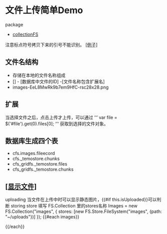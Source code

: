 文件上传简单Demo
===============
package

* [collectionFS](https://github.com/CollectionFS/Meteor-CollectionFS)


注意标点符号拷贝下来的引号不能识别。
[[例子]](https://medium.com/@victorleungtw/how-to-upload-files-with-meteor-js-7b8e811510fa)

## 文件名结构

* 存储在本地的文件名称组成
* [] - [数据库中文件的ID]  -[文件名称包含扩展名]
* images-EeL8MwRk9b7em9HfC-rsc28x28.png

## 扩展
当选择文件之后，点击上传才上传，可以通过
  ’‘’
     var file = $('#file').get(0).files[0];
  ‘’‘
  获取到选择的文件对象。

## 数据库生成四个表
* cfs.images.fileecord
* cfs._temostore.chunks
* cfs_gridfs._temostore.files
* cfs_gridfs._temostore.chunks


## [[显示文件]](https://github.com/CollectionFS/Meteor-CollectionFS/wiki/Display-an-Uploaded-Image)
  uploading 当文件在上传中时可以显示静态图片，{{#if this.isUploaded}}可以判断
  storing
  store 填写 FS.Collection 里的stores名称
  Images = new FS.Collection("images", {
        stores: [new FS.Store.FileSystem("images", {path: "~/uploads"})]
  });
  {{#each images}}
      <div>
        <a href="{{this.url}}" target="_blank">
          <img src="{{this.url store='images' uploading='/images/uploading.gif' storing='/images/storing.gif'}}" alt="" class="thumbnail" />
        </a>
      </div>
    {{/each}}